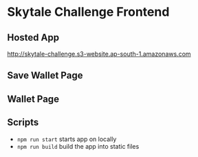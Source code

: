 # Skytale Challenge Frontend

## Hosted App

http://skytale-challenge.s3-website.ap-south-1.amazonaws.com

## Save Wallet Page

## Wallet Page

## Scripts

-   `npm run start` starts app on locally
-   `npm run build` build the app into static files
